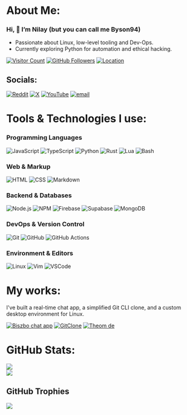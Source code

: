 # About Me:
### Hi, 👋 I’m Nilay (but you can call me Byson94)

- Passionate about Linux, low-level tooling and Dev-Ops.
- Currently exploring Python for automation and ethical hacking.

[![Visitor Count](https://visitor-badge.laobi.icu/badge?page_id=Byson94.Byson94)](#)
[![GitHub Followers](https://img.shields.io/github/followers/Byson94?label=Follow&style=flat)](https://github.com/Byson94?tab=followers)
[![Location](https://img.shields.io/badge/Location-Endavour%20Land-black?logo=endeavouros&style=flat)](#)

## Socials:
[![Reddit](https://img.shields.io/badge/Reddit-%23FF4500.svg?logo=Reddit&logoColor=white)](https://reddit.com/user/Byson94_dev) [![X](https://img.shields.io/badge/X-black.svg?logo=X&logoColor=white)](https://x.com/Byson94) [![YouTube](https://img.shields.io/badge/YouTube-%23FF0000.svg?logo=YouTube&logoColor=white)](https://youtube.com/@Byson94) [![email](https://img.shields.io/badge/Email-D14836?logo=gmail&logoColor=white)](mailto:byson94wastaken@gmail.com) 

# Tools & Technologies I use:
### Programming Languages
![JavaScript](https://skillicons.dev/icons?i=js)
![TypeScript](https://skillicons.dev/icons?i=ts)
![Python](https://skillicons.dev/icons?i=py)
![Rust](https://skillicons.dev/icons?i=rust)
![Lua](https://skillicons.dev/icons?i=lua)
![Bash](https://skillicons.dev/icons?i=bash)

### Web & Markup
![HTML](https://skillicons.dev/icons?i=html)
![CSS](https://skillicons.dev/icons?i=css)
![Markdown](https://skillicons.dev/icons?i=md)

### Backend & Databases
![Node.js](https://skillicons.dev/icons?i=nodejs)
![NPM](https://skillicons.dev/icons?i=npm)
![Firebase](https://skillicons.dev/icons?i=firebase)
![Supabase](https://skillicons.dev/icons?i=supabase)
![MongoDB](https://skillicons.dev/icons?i=mongodb)

### DevOps & Version Control
![Git](https://skillicons.dev/icons?i=git)
![GitHub](https://skillicons.dev/icons?i=github)
![GitHub Actions](https://skillicons.dev/icons?i=githubactions)

### Environment & Editors
![Linux](https://skillicons.dev/icons?i=linux)
![Vim](https://skillicons.dev/icons?i=vim)
![VSCode](https://skillicons.dev/icons?i=vscode)

# My works:
I've built a real-time chat app, a simplified Git CLI clone, and a custom desktop environment for Linux.

[![Biszbo chat app](https://img.shields.io/badge/Biszbo%20Chat%20App-%234ea94b.svg?style=for-the-badge&logo=googlechat&logoColor=white)](https://github.com/Byson94/Biszbo) 
[![GitClone](https://img.shields.io/badge/GitClone-%23E34F26.svg?style=for-the-badge&logo=git&logoColor=white)](https://github.com/Byson94/gitclone)
[![Theom de](https://img.shields.io/badge/Theom%20DE-%231e1e1e.svg?style=for-the-badge&logo=linux&logoColor=%23FFFFFF)](https://github.com/AxOS-project/Theom/)

# GitHub Stats:
[![](https://github-readme-stats.vercel.app/api?username=Byson94&show_icons=true&theme=dark)](#)
<br/>
[![](https://github-readme-stats.vercel.app/api/top-langs/?username=Byson94&layout=compact&theme=dark&hide_border=false&include_all_commits=true&count_private=true)](#)

## GitHub Trophies
[![](https://github-profile-trophy.vercel.app/?username=Byson94&theme=radical&no-frame=false&no-bg=false&margin-w=4)](#)
